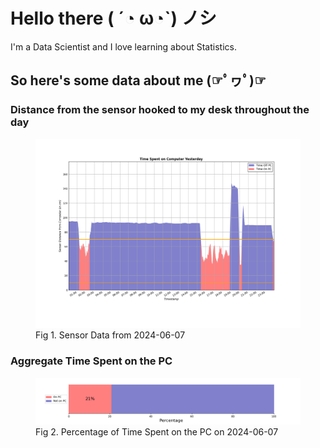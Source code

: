 
# Hello there ( ´◔ ω◔`) ノシ

I'm a Data Scientist and I love learning about Statistics.

## So here's some data about me (☞ﾟヮﾟ)☞


### Distance from the sensor hooked to my desk throughout the day
<figure>
  <picture>
    <source media="(prefers-color-scheme: dark)" srcset="Pi/readme/graphs/lineplot/dark-plot-2024-06-07.png">
    <source media="(prefers-color-scheme: light)" srcset="Pi/readme/graphs/lineplot/light-plot-2024-06-07.png">
    <img alt="Shows a black logo in light color mode and a white one in dark color mode." src="Pi/readme/graphs/lineplot/light-plot-2024-06-07.png">
  </picture>
  <figcaption>Fig 1. Sensor Data from 2024-06-07</figcaption>
</figure>



### Aggregate Time Spent on the PC
<figure>
  <picture>
    <source media="(prefers-color-scheme: dark)" srcset="Pi/readme/graphs/barplot/dark-plot-2024-06-07.png">
    <source media="(prefers-color-scheme: light)" srcset="Pi/readme/graphs/barplot/light-plot-2024-06-07.png">
    <img alt="Shows a black logo in light color mode and a white one in dark color mode." src="Pi/readme/graphs/barplot/light-plot-2024-06-07.png">
  </picture>
  <figcaption>Fig 2. Percentage of Time Spent on the PC on 2024-06-07</figcaption>
</figure>
